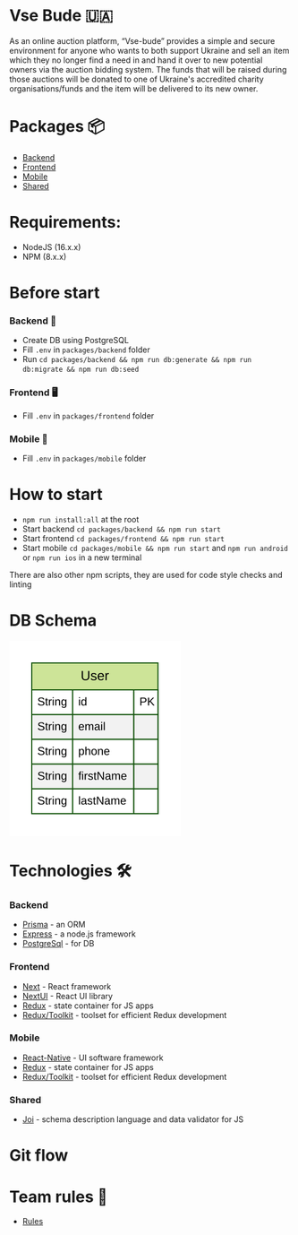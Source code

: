 # Vse Bude 🇺🇦

As an online auction platform, “Vse-bude” provides a simple and secure environment for anyone who wants to both support Ukraine and sell an item which they no longer find a need in and hand it over to new potential owners via the auction bidding system. The funds that will be raised during those auctions will be donated to one of Ukraine's accredited charity organisations/funds and the item will be delivered to its new owner.

# Packages 📦

- [Backend](./packages/backend)
- [Frontend](./packages/frontend)
- [Mobile](./packages/mobile)
- [Shared](./packages/shared)

# Requirements:

- NodeJS (16.x.x)
- NPM (8.x.x)

# Before start

### Backend 💾

- Create DB using PostgreSQL
- Fill `.env` in `packages/backend` folder
- Run `cd packages/backend && npm run db:generate && npm run db:migrate && npm run db:seed`

### Frontend 🖥

- Fill `.env` in `packages/frontend` folder

### Mobile 📱

- Fill `.env` in `packages/mobile` folder

# How to start

- `npm run install:all` at the root
- Start backend `cd packages/backend && npm run start`
- Start frontend `cd packages/frontend && npm run start`
- Start mobile `cd packages/mobile && npm run start` and `npm run android` or `npm run ios` in a new terminal

There are also other npm scripts, they are used for code style checks and linting

# DB Schema

![DB Schema](./packages/backend/prisma/ERD.svg)

# Technologies 🛠

### Backend

- [Prisma](https://www.prisma.io/) - an ORM
- [Express](https://expressjs.com/) - a node.js framework
- [PostgreSql](https://www.postgresql.org/) - for DB

### Frontend

- [Next](https://nextjs.org/) - React framework
- [NextUI](https://nextui.org/) - React UI library
- [Redux](https://redux.js.org/) - state container for JS apps
- [Redux/Toolkit](https://redux-toolkit.js.org/) - toolset for efficient Redux development

### Mobile

- [React-Native](https://reactnative.dev/) - UI software framework
- [Redux](https://redux.js.org/) - state container for JS apps
- [Redux/Toolkit](https://redux-toolkit.js.org/) - toolset for efficient Redux development

### Shared

- [Joi](https://github.com/sideway/joi) - schema description language and data validator for JS

# Git flow

# Team rules 🧐

- [Rules](https://docs.google.com/document/d/17qtB4Dyh03I9VmBRIzGNk4M2feKaiAyGf4cvgUGBbSI/edit)
